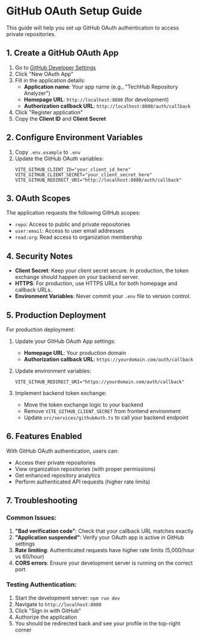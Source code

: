 # GitHub OAuth Setup Guide

This guide will help you set up GitHub OAuth authentication to access private repositories.

## 1. Create a GitHub OAuth App

1. Go to [GitHub Developer Settings](https://github.com/settings/developers)
2. Click "New OAuth App"
3. Fill in the application details:
   - **Application name**: Your app name (e.g., "TechHub Repository Analyzer")
   - **Homepage URL**: `http://localhost:8080` (for development)
   - **Authorization callback URL**: `http://localhost:8080/auth/callback`
4. Click "Register application"
5. Copy the **Client ID** and **Client Secret**

## 2. Configure Environment Variables

1. Copy `.env.example` to `.env`
2. Update the GitHub OAuth variables:
   ```env
   VITE_GITHUB_CLIENT_ID="your_client_id_here"
   VITE_GITHUB_CLIENT_SECRET="your_client_secret_here"
   VITE_GITHUB_REDIRECT_URI="http://localhost:8080/auth/callback"
   ```

## 3. OAuth Scopes

The application requests the following GitHub scopes:

- `repo`: Access to public and private repositories
- `user:email`: Access to user email addresses
- `read:org`: Read access to organization membership

## 4. Security Notes

- **Client Secret**: Keep your client secret secure. In production, the token exchange should happen on your backend server.
- **HTTPS**: For production, use HTTPS URLs for both homepage and callback URLs.
- **Environment Variables**: Never commit your `.env` file to version control.

## 5. Production Deployment

For production deployment:

1. Update your GitHub OAuth App settings:

   - **Homepage URL**: Your production domain
   - **Authorization callback URL**: `https://yourdomain.com/auth/callback`

2. Update environment variables:

   ```env
   VITE_GITHUB_REDIRECT_URI="https://yourdomain.com/auth/callback"
   ```

3. Implement backend token exchange:
   - Move the token exchange logic to your backend
   - Remove `VITE_GITHUB_CLIENT_SECRET` from frontend environment
   - Update `src/services/githubAuth.ts` to call your backend endpoint

## 6. Features Enabled

With GitHub OAuth authentication, users can:

- Access their private repositories
- View organization repositories (with proper permissions)
- Get enhanced repository analytics
- Perform authenticated API requests (higher rate limits)

## 7. Troubleshooting

### Common Issues:

1. **"Bad verification code"**: Check that your callback URL matches exactly
2. **"Application suspended"**: Verify your OAuth app is active in GitHub settings
3. **Rate limiting**: Authenticated requests have higher rate limits (5,000/hour vs 60/hour)
4. **CORS errors**: Ensure your development server is running on the correct port

### Testing Authentication:

1. Start the development server: `npm run dev`
2. Navigate to `http://localhost:8080`
3. Click "Sign in with GitHub"
4. Authorize the application
5. You should be redirected back and see your profile in the top-right corner
